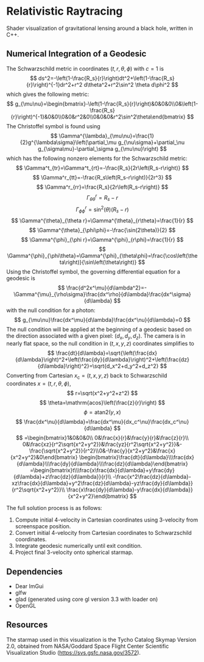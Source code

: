 # Relativistic Raytracing
Shader visualization of gravitational lensing around a black hole, written in C++.

## Numerical Integration of a Geodesic

The Schwarzschild metric in coordinates $(t,r,\theta,\phi)$ with $c=1$ is
$$
ds^2=-\left(1-\frac{R_s}{r}\right)dt^2+\left(1-\frac{R_s}{r}\right)^{-1}dr^2+r^2 d\theta^2+r^2\sin^2 \theta d\phi^2
$$
which gives the following metric:
$$
g_{\mu\nu}=\begin{bmatrix}-\left(1-\frac{R_s}{r}\right)&0&0&0\\0&\left(1-\frac{R_s}{r}\right)^{-1}&0&0\\0&0&r^2&0\\0&0&0&r^2\sin^2\theta\end{bmatrix}
$$
The Christoffel symbol is found using
$$
\Gamma^{\lambda}_{\mu\nu}=\frac{1}{2}g^{\lambda\sigma}\left(\partial_\mu g_{\nu\sigma}+\partial_\nu g_{\sigma\mu}-\partial_\sigma g_{\mu\nu}\right)
$$
which has the following nonzero elements for the Schwarzschild metric:
$$
\Gamma^t_{tr}=\Gamma^t_{rt}=-\frac{R_s}{2r\left(R_s-r\right)}
$$
$$
\Gamma^r_{tt}=-\frac{R_s\left(R_s-r\right)}{2r^3}
$$
$$
\Gamma^r_{rr}=\frac{R_s}{2r\left(R_s-r\right)}
$$
$$
\Gamma^r_{\theta\theta}=R_s-r
$$
$$
\Gamma^r_{\phi\phi}=\sin^2\left(\theta\right)\left(R_s-r\right)
$$
$$
\Gamma^{\theta}_{\theta r}=\Gamma^{\theta}_{r\theta}=\frac{1}{r}
$$
$$
\Gamma^{\theta}_{\phi\phi}=-\frac{\sin(2\theta)}{2}
$$
$$
\Gamma^{\phi}_{\phi r}=\Gamma^{\phi}_{r\phi}=\frac{1}{r}
$$
$$
\Gamma^{\phi}_{\phi\theta}=\Gamma^{\phi}_{\theta\phi}=\frac{\cos\left(\theta\right)}{\sin\left(\theta\right)}
$$
Using the Christoffel symbol, the governing differential equation for a geodesic is
$$
\frac{d^2x^\mu}{d\lambda^2}=-\Gamma^{\mu}_{\rho\sigma}\frac{dx^\rho}{d\lambda}\frac{dx^\sigma}{d\lambda}
$$
with the null condition for a photon:
$$
g_{\mu\nu}\frac{dx^\mu}{d\lambda}\frac{dx^\nu}{d\lambda}=0
$$
The null condition will be applied at the beginning of a geodesic based on the direction associated with a given pixel: $(d_x, d_y, d_z)$. The camera is in nearly flat space, so the null condition in $(t,x,y,z)$ coordinates simplifies to
$$
\frac{dt}{d\lambda}=\sqrt{\left(\frac{dx}{d\lambda}\right)^2+\left(\frac{dy}{d\lambda}\right)^2+\left(\frac{dz}{d\lambda}\right)^2}=\sqrt{d_x^2+d_y^2+d_z^2}
$$
Converting from Cartesian $x_\mathrm{c}=(t,x,y,z)$ back to Schwarzschild coordinates $x=(t,r,\theta,\phi)$,
$$
r=\sqrt(x^2+y^2+z^2)
$$
$$
\theta=\mathrm{acos}\left(\frac{z}{r}\right)
$$
$$
\phi=\mathrm{atan2}\left(y,x\right)
$$
$$
\frac{dx^\nu}{d\lambda}=\frac{dx^\mu}{dx_c^\nu}\frac{dx_c^\nu}{d\lambda}
$$
$$
=\begin{bmatrix}1&0&0&0\\
0&\frac{x}{r}&\frac{y}{r}&\frac{z}{r}\\
0&\frac{xz}{r^2\sqrt{x^2+y^2}}&\frac{yz}{r^2\sqrt{x^2+y^2}}&-\frac{\sqrt{x^2+y^2}}{r^2}\\0&-\frac{y}{x^2+y^2}&\frac{x}{x^2+y^2}&0\end{bmatrix}
\begin{bmatrix}\frac{dt}{d\lambda}\\\frac{dx}{d\lambda}\\\frac{dy}{d\lambda}\\\frac{dz}{d\lambda}\end{bmatrix}
=\begin{bmatrix}t\\\frac{x\frac{dx}{d\lambda}+y\frac{dy}{d\lambda}+z\frac{dz}{d\lambda}}{r}\\
-\frac{x^2\frac{dz}{d\lambda}-xz\frac{dx}{d\lambda}+y^2\frac{dz}{d\lambda}-yz\frac{dy}{d\lambda}}{r^2\sqrt{x^2+y^2}}\\
\frac{x\frac{dy}{d\lambda}-y\frac{dx}{d\lambda}}{x^2+y^2}\end{bmatrix}
$$

The full solution process is as follows:  
1. Compute initial 4-velocity in Cartesian coordinates using 3-velocity from screenspace position.
2. Convert initial 4-velocity from Cartesian coordinates to Schwarzschild coordinates.
3. Integrate geodesic numerically until exit condition.
4. Project final 3-velocity onto spherical starmap.

## Dependencies
- Dear ImGui
- glfw  
- glad (generated using core gl version 3.3 with loader on)  
- OpenGL

## Resources
The starmap used in this visualization is the Tycho Catalog Skymap Version 2.0, obtained from NASA/Goddard Space Flight Center Scientific Visualization Studio (https://svs.gsfc.nasa.gov/3572).